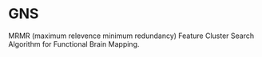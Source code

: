 # GNS
MRMR (maximum relevence minimum redundancy) Feature Cluster Search Algorithm for Functional Brain Mapping.

